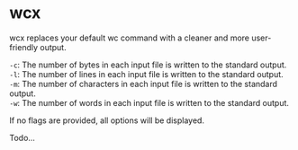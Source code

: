 # wcx

wcx replaces your default wc command with a cleaner and more user-friendly output.

`-c`: The number of bytes in each input file is written to the standard output.\
`-l`: The number of lines in each input file is written to the standard output.\
`-m`: The number of characters in each input file is written to the standard output.\
`-w`: The number of words in each input file is written to the standard output.

If no flags are provided, all options will be displayed.

Todo...
